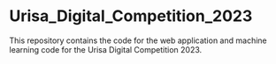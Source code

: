 # Urisa_Digital_Competition_2023
This repository contains the code for the web application and machine learning code for the Urisa Digital Competition 2023.
